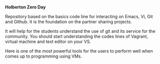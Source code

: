 
**Holberton Zero Day**

Repository based on the basics code line for interacting on Emacs, Vi, Git and Github. It is the foundation on the partner sharing projects.

It will help for the students understand the use of git and its service for the community. You should start understanding the codes lines of Vagrant, virtual machine and text editor on your VS. 

Here is one of the most powerful tools for the users to perform well when comes up to programming using VMs. 

